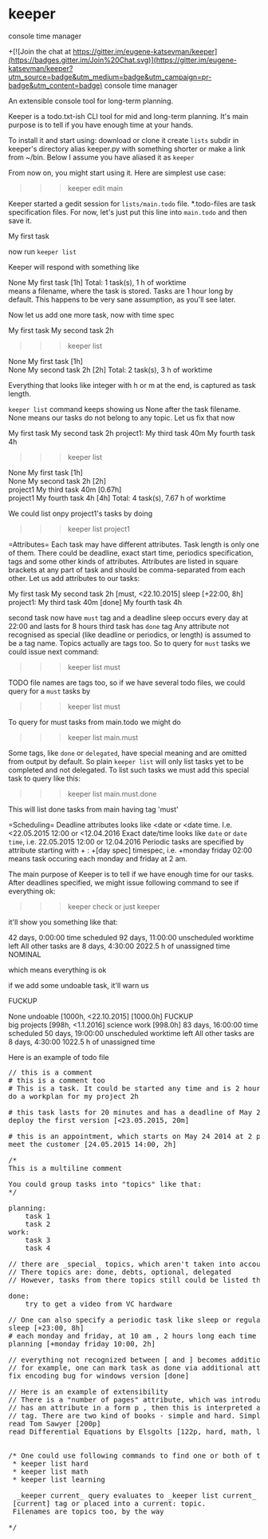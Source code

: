 
# keeper
console time manager

+[![Join the chat at https://gitter.im/eugene-katsevman/keeper](https://badges.gitter.im/Join%20Chat.svg)](https://gitter.im/eugene-katsevman/keeper?utm_source=badge&utm_medium=badge&utm_campaign=pr-badge&utm_content=badge)
 console time manager


An extensible console tool for long-term planning.

Keeper is a todo.txt-ish CLI tool for mid and long-term planning. It's main purpose is to tell if you have enough time at your hands.

To install it and start using:
   download or clone it
   create `lists` subdir in keeper's directory
   alias keeper.py with something shorter or make a link from ~/bin. Below I assume you have aliased it as `keeper`
   
From now on, you might start using it. Here are simplest use case:

>>>keeper edit main

Keeper started a gedit session for `lists/main.todo` file. *.todo-files are task specification files. For now, let's just put this line into `main.todo` and then save it.

My first task

now run `keeper list`

Keeper will respond with something like

<main> None My first task [1h]
Total: 1 task(s), 1 h of worktime

<main> means a filename, where the task is stored.
Tasks are 1 hour long by default. This happens to be very sane assumption, as you'll see later.

Now let us add one more task, now with time spec

My first task
My second task 2h

>>>keeper list

<main> None My first task [1h]
<main> None My second task 2h [2h]
Total: 2 task(s), 3 h of worktime

Everything that looks like integer with h or m at the end, is captured as task length.

`keeper list` command keeps showing us None after the task filename. None means our tasks do not belong to any topic. Let us fix that now

My first task
My second task 2h
project1:
    My third task 40m
    My fourth task 4h
    
>>>keeper list

<main> None My first task [1h]
<main> None My second task 2h [2h]
<main> project1 My third task 40m [0.67h]
<main> project1 My fourth task 4h [4h]
Total: 4 task(s), 7.67 h of worktime

We could list onpy project1's tasks by doing
>>> keeper list project1

=Attributes=
Each task may have different attributes. Task length is only one of them. There could be deadline, exact start time, periodics specification, tags and some other kinds of attributes.
Attributes are listed in square brackets at any part of task and should be comma-separated from each other. Let us add attributes to our tasks:

My first task
My second task 2h [must, <22.10.2015]
sleep [+22:00, 8h]
project1:
    My third task 40m [done]
    My fourth task 4h

second task now have `must` tag and a deadline
sleep occurs every day at 22:00 and lasts for 8 hours
third task has `done` tag
Any attribute not recognised as special (like deadline or periodics, or length) is assumed to be a tag name. Topics actually are tags too. So to query for `must` tasks we could issue next command:
>>> keeper list must

TODO file names are tags too, so if we have several todo files, we could query for a `must` tasks by
>>> keeper list must

To query for must tasks from main.todo we might do
>>> keeper list main.must

Some tags, like `done` or `delegated`, have special meaning and are omitted from output by default. So plain `keeper list` will only list tasks yet to be completed and not delegated. To list such tasks we must add this special task to query like this:

>>> keeper list main.must.done

This will list done tasks from main having tag 'must'

=Scheduling=
Deadline attributes looks like <date or <date time. I.e. <22.05.2015 12:00 or <12.04.2016
Exact date/time looks like `date` or `date time`, i.e. 22.05.2015 12:00 or 12.04.2016
Periodic tasks are specified by attribute starting with + : +[day spec] timespec, i.e. +monday friday 02:00 means task occuring each monday and friday at 2 am. 

The main purpose of Keeper is to tell if we have enough time for our tasks. After deadlines specified, we might issue following command to see if everything ok:
>>> keeper check
or just
>>> keeper

it'll show you something like that:

42 days, 0:00:00  time scheduled
92 days, 11:00:00  unscheduled worktime left
All other tasks are 8 days, 4:30:00
2022.5 h of unassigned time
NOMINAL

which means everything is ok

if we add some undoable task, it'll warn us

FUCKUP <main> None undoable [1000h, <22.10.2015] [1000.0h]
FUCKUP <main> big projects [998h, <1.1.2016] science work [998.0h]
83 days, 16:00:00  time scheduled
50 days, 19:00:00  unscheduled worktime left
All other tasks are 8 days, 4:30:00
1022.5 h of unassigned time




Here is an example of todo file
<pre>
// this is a comment
# this is a comment too
# This is a task. It could be started any time and is 2 hour long
do a workplan for my project 2h

# this task lasts for 20 minutes and has a deadline of May 23rd 2015
deploy the first version [<23.05.2015, 20m]

# this is an appointment, which starts on May 24 2014 at 2 pm and will last for 2 hours
meet the customer [24.05.2015 14:00, 2h]

/*
This is a multiline comment

You could group tasks into "topics" like that:
*/

planning:
    task 1
    task 2
work:
    task 3
    task 4

// there are _special_ topics, which aren't taken into accout when _keeper_ is evaluating your time
// There topics are: done, debts, optional, delegated
// However, tasks from there topics still could be listed through _keeper list <topic>_ command

done:
    try to get a video from VC hardware
    
// One can also specify a periodic task like sleep or regular plan meeting
sleep [+23:00, 8h]
# each monday and friday, at 10 am , 2 hours long each time
planning [+monday friday 10:00, 2h]

// everything not recognized between [ and ] becomes additional _topics_ of a task, or _tags_
// for example, one can mark task as done via additional attribute, instead of putting it into DONE topic
fix encoding bug for windows version [done]

// Here is an example of extensibility
// There is a "number of pages" attribute, which was introduced for planning to read a book. If task
// has an attribute in a form <int>p , then this is interpreted as a page count and this task is also assigned a "books"
// tag. There are two kind of books - simple and hard. Simple takes 6 minutes per page and _hard_ takes 12
read Tom Sawyer [200p]
read Differential Equations by Elsgolts [122p, hard, math, learning]


/* One could use following commands to find one or both of these tasks
 * keeper list hard
 * keeper list math
 * keeper list learning

  _keeper current_ query evaluates to _keeper list current_ , thus things you want to do first could be marked by
 [current] tag or placed into a current: topic.
 Filenames are topics too, by the way

*/
</pre>
